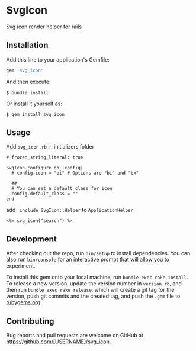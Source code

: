 # SvgIcon

Svg icon render helper for rails

## Installation

Add this line to your application's Gemfile:

```ruby
gem 'svg_icon'
```

And then execute:

    $ bundle install

Or install it yourself as:

    $ gem install svg_icon

## Usage

Add `svg_icon.rb` in initializers folder

```
# frozen_string_literal: true

SvgIcon.configure do |config|
  # config.icon = "bi" # Options are "bi" and "bx"

  ##
  # You can set a default class for icon
  config.default_class = ""
end
```

add ` include SvgIcon::Helper` to `ApplicationHelper`

```erb
<%= svg_icon("search") %>
```

## Development

After checking out the repo, run `bin/setup` to install dependencies. You can also run `bin/console` for an interactive prompt that will allow you to experiment.

To install this gem onto your local machine, run `bundle exec rake install`. To release a new version, update the version number in `version.rb`, and then run `bundle exec rake release`, which will create a git tag for the version, push git commits and the created tag, and push the `.gem` file to [rubygems.org](https://rubygems.org).

## Contributing

Bug reports and pull requests are welcome on GitHub at https://github.com/[USERNAME]/svg_icon.
